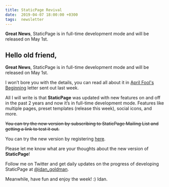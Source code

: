 ```yaml
---
title: StaticPage Revival
date:  2019-04-07 18:00:00 +0300
tags:  newsletter
---
```


**Great News**, StaticPage is in full-time development mode and will be released on May 1st.

<!--more-->

## Hello old friend,

**Great News**, StaticPage is in full-time development mode and will be released on May 1st.

I won’t bore you with the details, you can read all about it in [April Fool's Beginning](https://tinyletter.com/idan_goldman/letters/april-fool-s-beginning) letter sent out last week.

All I will write is that **StaticPage** was updated with new features on and off in the past 2 years and now it’s in full-time development mode. Features like multiple pages, preset templates (release this week), social icons, and more.

~~You can try the new version by subscribing to StaticPage Mailing List and getting a link to test it out.~~

You can try the new version by registering [here](https://app.staticpage.io/register).

Please let me know what are your thoughts about the new version of **StaticPage**!

Follow me on Twitter and get daily updates on the progress of developing StaticPage at [@idan_goldman](https://twitter.com/idan_goldman).

Meanwhile, have fun and enjoy the week! :)
Idan.

